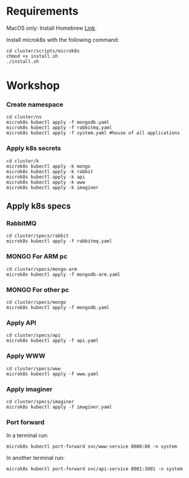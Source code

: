 # Requirements

MacOS only: Install Homebrew [Link](brew).

Install microk8s with the following command:

```
cd cluster/scripts/microk8s
chmod +x install.sh
./install.sh
```

# Workshop

### Create namespace
```
cd cluster/ns
microk8s kubectl apply -f mongodb.yaml
microk8s kubectl apply -f rabbitmq.yaml
microk8s kubectl apply -f system.yaml #house of all applications
```

### Apply k8s secrets 
```
cd cluster/k
microk8s kubectl apply -k mongo
microk8s kubectl apply -k rabbit
microk8s kubectl apply -k api
microk8s kubectl apply -k www
microk8s kubectl apply -k imaginer
```

## Apply k8s specs

### RabbitMQ
```
cd cluster/specs/rabbit
microk8s kubectl apply -f rabbitmq.yaml
```

### MONGO For ARM pc
```
cd cluster/specs/mongo-arm
microk8s kubectl apply -f mongodb-arm.yaml
```

### MONGO For other pc
```
cd cluster/specs/mongo
microk8s kubectl apply -f mongodb.yaml
```

### Apply API
```
cd cluster/specs/api
microk8s kubectl apply -f api.yaml
```

### Apply WWW
```
cd cluster/specs/www
microk8s kubectl apply -f www.yaml
```

### Apply imaginer
```
cd cluster/specs/imaginer
microk8s kubectl apply -f imaginer.yaml
```

### Port forward

In a terminal run:
``` 
microk8s kubectl port-forward svc/www-service 8080:80 -n system
```

In another terminal run:
```
microk8s kubectl port-forward svc/api-service 8081:3001 -n system
```
